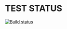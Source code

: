 # TEST STATUS

[![Build status](https://ci.appveyor.com/api/projects/status/vv412o8lfobl9y0w?svg=true)](https://ci.appveyor.com/project/ayostar/http-client)
